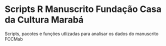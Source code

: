 # Scripts R Manuscrito Fundação Casa da Cultura Marabá

Scripts, pacotes e funções utlizadas para analisar os dados do manuscrito FCCMab
